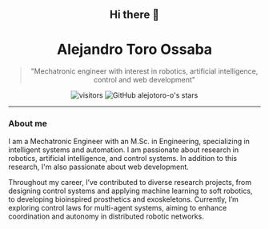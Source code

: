 <div align="center">
  
## Hi there 👋

# Alejandro Toro Ossaba

> "Mechatronic engineer with interest in robotics, artificial intelligence, control and web development"

![visitors](https://visitor-badge.laobi.icu/badge?page_id=alejotoro-o)
![GitHub alejotoro-o's stars](https://img.shields.io/github/stars/alejotoro-o)
  
</div>

---

### About me

I am a Mechatronic Engineer with an M.Sc. in Engineering, specializing in intelligent systems and automation. I am passionate about research in robotics, artificial intelligence, and control systems. In addition to this research, I'm also passionate about web development.

Throughout my career, I’ve contributed to diverse research projects, from designing control systems and applying machine learning to soft robotics, to developing bioinspired prosthetics and exoskeletons. Currently, I’m exploring control laws for multi-agent systems, aiming to enhance coordination and autonomy in distributed robotic networks.
